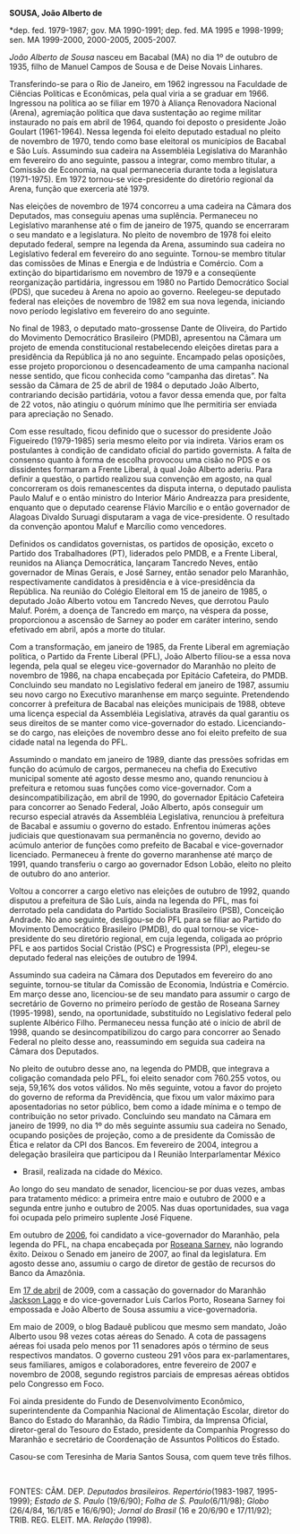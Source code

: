 **SOUSA, João Alberto de**

\*dep. fed. 1979-1987; gov. MA 1990-1991; dep. fed. MA 1995 e 1998-1999;
sen. MA 1999-2000, 2000-2005, 2005-2007.

*João Alberto de Sousa* nasceu em Bacabal (MA) no dia 1º de outubro de
1935, filho de Manuel Campos de Sousa e de Deise Novais Linhares.

Transferindo-se para o Rio de Janeiro, em 1962 ingressou na Faculdade de
Ciências Políticas e Econômicas, pela qual viria a se graduar em 1966.
Ingressou na política ao se filiar em 1970 à Aliança Renovadora Nacional
(Arena), agremiação política que dava sustentação ao regime militar
instaurado no país em abril de 1964, quando foi deposto o presidente
João Goulart (1961-1964). Nessa legenda foi eleito deputado estadual no
pleito de novembro de 1970, tendo como base eleitoral os municípios de
Bacabal e São Luís. Assumindo sua cadeira na Assembléia Legislativa do
Maranhão em fevereiro do ano seguinte, passou a integrar, como membro
titular, a Comissão de Economia, na qual permaneceria durante toda a
legislatura (1971-1975). Em 1972 tornou-se vice-presidente do diretório
regional da Arena, função que exerceria até 1979.

Nas eleições de novembro de 1974 concorreu a uma cadeira na Câmara dos
Deputados, mas conseguiu apenas uma suplência. Permaneceu no Legislativo
maranhense até o fim de janeiro de 1975, quando se encerraram o seu
mandato e a legislatura. No pleito de novembro de 1978 foi eleito
deputado federal, sempre na legenda da Arena, assumindo sua cadeira no
Legislativo federal em fevereiro do ano seguinte. Tornou-se membro
titular das comissões de Minas e Energia e de Indústria e Comércio. Com
a extinção do bipartidarismo em novembro de 1979 e a conseqüente
reorganização partidária, ingressou em 1980 no Partido Democrático
Social (PDS), que sucedeu à Arena no apoio ao governo. Reelegeu-se
deputado federal nas eleições de novembro de 1982 em sua nova legenda,
iniciando novo período legislativo em fevereiro do ano seguinte.

No final de 1983, o deputado mato-grossense Dante de Oliveira, do
Partido do Movimento Democrático Brasileiro (PMDB), apresentou na Câmara
um projeto de emenda constitucional restabelecendo eleições diretas para
a presidência da República já no ano seguinte. Encampado pelas
oposições, esse projeto proporcionou o desencadeamento de uma campanha
nacional nesse sentido, que ficou conhecida como “campanha das diretas”.
Na sessão da Câmara de 25 de abril de 1984 o deputado João Alberto,
contrariando decisão partidária, votou a favor dessa emenda que, por
falta de 22 votos, não atingiu o quórum mínimo que lhe permitiria ser
enviada para apreciação no Senado.

Com esse resultado, ficou definido que o sucessor do presidente João
Figueiredo (1979-1985) seria mesmo eleito por via indireta. Vários eram
os postulantes à condição de candidato oficial do partido governista. A
falta de consenso quanto à forma de escolha provocou uma cisão no PDS e
os dissidentes formaram a Frente Liberal, à qual João Alberto aderiu.
Para definir a questão, o partido realizou sua convenção em agosto, na
qual concorreram os dois remanescentes da disputa interna, o deputado
paulista Paulo Maluf e o então ministro do Interior Mário Andreazza para
presidente, enquanto que o deputado cearense Flávio Marcílio e o então
governador de Alagoas Divaldo Suruagi disputaram a vaga de
vice-presidente. O resultado da convenção apontou Maluf e Marcílio como
vencedores.

Definidos os candidatos governistas, os partidos de oposição, exceto o
Partido dos Trabalhadores (PT), liderados pelo PMDB, e a Frente Liberal,
reunidos na Aliança Democrática, lançaram Tancredo Neves, então
governador de Minas Gerais, e José Sarney, então senador pelo Maranhão,
respectivamente candidatos à presidência e à vice-presidência da
República. Na reunião do Colégio Eleitoral em 15 de janeiro de 1985, o
deputado João Alberto votou em Tancredo Neves, que derrotou Paulo Maluf.
Porém, a doença de Tancredo em março, na véspera da posse, proporcionou
a ascensão de Sarney ao poder em caráter interino, sendo efetivado em
abril, após a morte do titular.

Com a transformação, em janeiro de 1985, da Frente Liberal em agremiação
política, o Partido da Frente Liberal (PFL), João Alberto filiou-se a
essa nova legenda, pela qual se elegeu vice-governador do Maranhão no
pleito de novembro de 1986, na chapa encabeçada por Epitácio Cafeteira,
do PMDB. Concluindo seu mandato no Legislativo federal em janeiro de
1987, assumiu seu novo cargo no Executivo maranhense em março seguinte.
Pretendendo concorrer à prefeitura de Bacabal nas eleições municipais de
1988, obteve uma licença especial da Assembléia Legislativa, através da
qual garantiu os seus direitos de se manter como vice-governador do
estado. Licenciando-se do cargo, nas eleições de novembro desse ano foi
eleito prefeito de sua cidade natal na legenda do PFL.

Assumindo o mandato em janeiro de 1989, diante das pressões sofridas em
função do acúmulo de cargos, permaneceu na chefia do Executivo municipal
somente até agosto desse mesmo ano, quando renunciou à prefeitura e
retomou suas funções como vice-governador. Com a desincompatibilização,
em abril de 1990, do governador Epitácio Cafeteira para concorrer ao
Senado Federal, João Alberto, após conseguir um recurso especial através
da Assembléia Legislativa, renunciou à prefeitura de Bacabal e assumiu o
governo do estado. Enfrentou inúmeras ações judiciais que questionavam
sua permanência no governo, devido ao acúmulo anterior de funções como
prefeito de Bacabal e vice-governador licenciado. Permaneceu à frente do
governo maranhense até março de 1991, quando transferiu o cargo ao
governador Edson Lobão, eleito no pleito de outubro do ano anterior.

Voltou a concorrer a cargo eletivo nas eleições de outubro de 1992,
quando disputou a prefeitura de São Luís, ainda na legenda do PFL, mas
foi derrotado pela candidata do Partido Socialista Brasileiro (PSB),
Conceição Andrade. No ano seguinte, desligou-se do PFL para se filiar ao
Partido do Movimento Democrático Brasileiro (PMDB), do qual tornou-se
vice-presidente do seu diretório regional, em cuja legenda, coligada ao
próprio PFL e aos partidos Social Cristão (PSC) e Progressista (PP),
elegeu-se deputado federal nas eleições de outubro de 1994.

Assumindo sua cadeira na Câmara dos Deputados em fevereiro do ano
seguinte, tornou-se titular da Comissão de Economia, Indústria e
Comércio. Em março desse ano, licenciou-se de seu mandato para assumir o
cargo de secretário de Governo no primeiro período de gestão de Roseana
Sarney (1995-1998), sendo, na oportunidade, substituído no Legislativo
federal pelo suplente Albérico Filho. Permaneceu nessa função até o
início de abril de 1998, quando se desincompatibilizou do cargo para
concorrer ao Senado Federal no pleito desse ano, reassumindo em seguida
sua cadeira na Câmara dos Deputados.

No pleito de outubro desse ano, na legenda do PMDB, que integrava a
coligação comandada pelo PFL, foi eleito senador com 760.255 votos, ou
seja, 59,16% dos votos válidos. No mês seguinte, votou a favor do
projeto do governo de reforma da Previdência, que fixou um valor máximo
para aposentadorias no setor público, bem como a idade mínima e o tempo
de contribuição no setor privado. Concluindo seu mandato na Câmara em
janeiro de 1999, no dia 1º do mês seguinte assumiu sua cadeira no
Senado, ocupando posições de projeção, como a de presidente da Comissão
de Ética e relator da CPI dos Bancos. Em fevereiro de 2004, integrou a
delegação brasileira que participou da I Reunião Interparlamentar México
- Brasil, realizada na cidade do México.

Ao longo do seu mandato de senador, licenciou-se por duas vezes, ambas
para tratamento médico: a primeira entre maio e outubro de 2000 e a
segunda entre junho e outubro de 2005. Nas duas oportunidades, sua vaga
foi ocupada pelo primeiro suplente José Fiquene.

Em outubro de [2006](http://pt.wikipedia.org/wiki/2006 "2006"), foi
candidato a vice-governador do Maranhão, pela legenda do PFL, na chapa
encabeçada por [Roseana
Sarney](http://pt.wikipedia.org/wiki/Roseana_Sarney "Roseana Sarney"),
não logrando êxito. Deixou o Senado em janeiro de 2007, ao final da
legislatura. Em agosto desse ano, assumiu o cargo de diretor de gestão
de recursos do Banco da Amazônia.

Em [17 de abril](http://pt.wikipedia.org/wiki/17_de_abril "17 de abril")
de 2009, com a cassação do governador do Maranhão [Jackson
Lago](http://pt.wikipedia.org/wiki/Jackson_Lago "Jackson Lago") e do
vice-governador Luís Carlos Porto, Roseana Sarney foi empossada e João
Alberto de Sousa assumiu a vice-governadoria.

Em maio de 2009, o blog Badauê publicou que mesmo sem mandato, João
Alberto usou 98 vezes cotas aéreas do Senado. A cota de passagens aéreas
foi usada pelo menos por 11 senadores após o término de seus respectivos
mandatos. O governo custeou 291 vôos para ex-parlamentares, seus
familiares, amigos e colaboradores, entre fevereiro de 2007 e novembro
de 2008, segundo registros parciais de empresas aéreas obtidos pelo
Congresso em Foco.

Foi ainda presidente do Fundo de Desenvolvimento Econômico,
superintendente da Companhia Nacional de Alimentação Escolar, diretor do
Banco do Estado do Maranhão, da Rádio Timbira, da Imprensa Oficial,
diretor-geral do Tesouro do Estado, presidente da Companhia Progresso do
Maranhão e secretário de Coordenação de Assuntos Políticos do Estado.

Casou-se com Teresinha de Maria Santos Sousa, com quem teve três filhos.

 

FONTES: CÂM. DEP. *Deputados brasileiros. Repertório*(1983-1987,
1995-1999); *Estado de S. Paulo* (19/6/90); *Folha de S.
Paulo*(6/11/98); *Globo* (26/4/84, 16/1/85 e 16/6/90); *Jornal do
Brasil* (16 e 20/6/90 e 17/11/92); TRIB. REG. ELEIT. MA. *Relação*
(1998).
